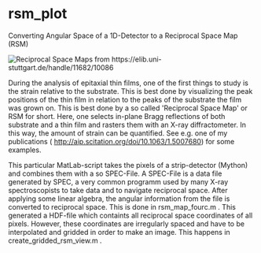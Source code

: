 # rsm_plot

Converting Angular Space of a 1D-Detector to a Reciprocal Space Map (RSM)


![Reciprocal Space Maps from https://elib.uni-stuttgart.de/handle/11682/10086 ](rms.png)

During the analysis of epitaxial thin films, one of the first things to study is the strain relative to the substrate. This is best  done by visualizing the peak positions of the thin film in relation to the peaks of the substrate the film was grown on. This is best done by a so called 'Reciprocal Space Map' or RSM for short. Here, one selects in-plane Bragg reflections of both substrate and a thin film and rasters them with an X-ray diffractometer. In this way, the amount of strain can be quantified. See e.g. one of my publications ( http://aip.scitation.org/doi/10.1063/1.5007680) for some examples.

This particular MatLab-script takes the pixels of a strip-detector (Mython) and combines them with a so SPEC-File. A SPEC-File is a data file generated by SPEC, a very common programm used by many X-ray spectroscopists to take data and to navigate reciprocal space. After applying some linear algebra, the angular information from the file is converted to reciprocal space. This is done in rsm_map_fourc.m . This generated a HDF-file which containts all reciprocal space coordinates of all pixels. However, these coordinates are irregularly spaced and have to be interpolated and gridded in order to make an image. This happens in create_gridded_rsm_view.m .






